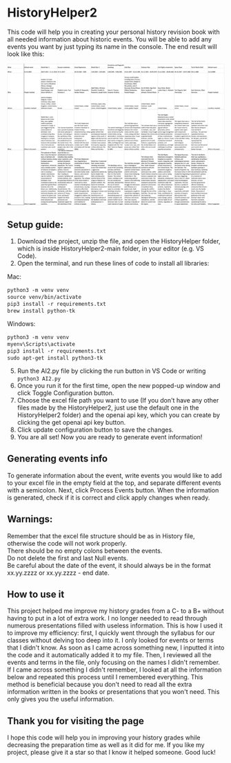 # HistoryHelper2
This code will help you in creating your personal history revision book with all needed information about historic events. You will be able to add any events you want by just typing its name in the console. The end result will look like this:

![Result image](image.png)

## Setup guide:
1. Download the project, unzip the file, and open the HistoryHelper folder, which is inside HistoryHelper2-main folder, in your editor (e.g. VS Code). 
2. Open the terminal, and run these lines of code to install all libraries:

Mac:
```
python3 -m venv venv
source venv/bin/activate
pip3 install -r requirements.txt
brew install python-tk
```

Windows:
```
python3 -m venv venv
myenv\Scripts\activate
pip3 install -r requirements.txt
sudo apt-get install python3-tk
```

5. Run the AI2.py file by clicking the run button in VS Code or writing ```python3 AI2.py```
6. Once you run it for the first time, open the new popped-up window and click Toggle Configuration button.
7. Choose the excel file path you want to use (If you don't have any other files made by the HistoryHelper2, just use the default one in the HistoryHelper2 folder) and the openai api key, which you can create by clicking the get openai api key button.
8. Click update configuration button to save the changes.
9. You are all set! Now you are ready to generate event information!

## Generating events info
To generate information about the event, write events you would like to add to your excel file in the empty field at the top, and separate different events with a semicolon. Next, click Process Events button. When the information is generated, check if it is correct and click apply changes when ready.

## Warnings:
Remember that the excel file structure should be as in History file, otherwise the code will not work properly. <br />There should be no empty colons between the events. <br />Do not delete the first and last Null events. <br /> Be careful about the date of the event, it should always be in the format xx.yy.zzzz or xx.yy.zzzz - end date.

## How to use it
This project helped me improve my history grades from a C- to a B+ without having to put in a lot of extra work. I no longer needed to read through numerous presentations filled with useless information. This is how I used it to improve my efficiency: first, I quickly went through the syllabus for our classes without delving too deep into it. I only looked for events or terms that I didn't know. As soon as I came across something new, I inputted it into the code and it automatically added it to my file. Then, I reviewed all the events and terms in the file, only focusing on the names I didn't remember. If I came across something I didn't remember, I looked at all the information below and repeated this process until I remembered everything. This method is beneficial because you don't need to read all the extra information written in the books or presentations that you won't need. This only gives you the useful information.

## Thank you for visiting the page
I hope this code will help you in improving your history grades while decreasing the preparation time as well as it did for me. If you like my project, please give it a star so that I know it helped someone. Good luck!
